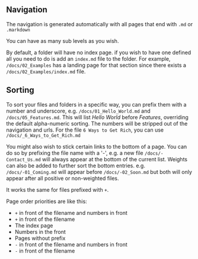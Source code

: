 ## Navigation

The navigation is generated automatically with all pages that end with `.md` or `.markdown`

You can have as many sub levels as you wish.

By default, a folder will have no index page.
if you wish to have one defined all you need to do is add an `index.md` file to the folder.
For example, `/docs/02_Examples` has a landing page for that section since there exists a `/docs/02_Examples/index.md` file.

## Sorting

To sort your files and folders in a specific way, you can prefix them with a number and underscore, e.g. `/docs/01_Hello_World.md` and `/docs/05_Features.md`.
This will list _Hello World_ before _Features_, overriding the default alpha-numeric sorting.
The numbers will be stripped out of the navigation and urls. For the file `6 Ways to Get Rich`, you can use `/docs/_6_Ways_to_Get_Rich.md`

You might also wish to stick certain links to the bottom of a page.
You can do so by prefixing the file name with a '-', e.g. a new file `/docs/-Contact_Us.md` will always appear at the bottom of the current list.
Weights can also be added to further sort the bottom entries. e.g. `/docs/-01_Coming.md` will appear before `/docs/-02_Soon.md` but both will only appear after all positive or non-weighted files.

It works the same for files prefixed with `+`.

Page order priorities are like this:

-   `+` in front of the filename and numbers in front
-   `+` in front of the filename
-   The index page
-   Numbers in the front
-   Pages without prefix
-   `-` in front of the filename and numbers in front
-   `-` in front of the filename
